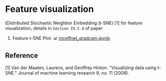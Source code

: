 # Feature visualization

tDistributed Stochastic Neighbor Embedding (t-SNE) [1] for feature visualization, details in `Section IV.C.4` of paper </br>
1. Feature t-SNE Plot: :bar_chart: [mceffnet_gradcam.ipynb](https://github.com/manjaryp/GANvsGraphicsvsReal/blob/main/Understanding%20explanations/mceffnet_gradcam.ipynb)  </br>

## Reference
[1] Van der Maaten, Laurens, and Geoffrey Hinton. "Visualizing data using t-SNE." Journal of machine learning research 9, no. 11 (2008).
